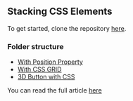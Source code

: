 ## Stacking CSS Elements

To get started, clone the repository [here](https://github.com/emmanueletukudo/stacking-css-elements).

### Folder structure
- [With Position Property](https://github.com/emmanueletukudo/stacking-css-elements/tree/main/with_position_property)
- [With CSS GRID](https://github.com/emmanueletukudo/stacking-css-elements/tree/main/with_css_grid)
- [3D Button with CSS](https://github.com/emmanueletukudo/stacking-css-elements/tree/main/with_css_grid)

You can read the full article [here]()
